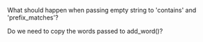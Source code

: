 What should happen when passing empty string to 'contains' and 'prefix_matches'?

Do we need to copy the words passed to add_word()?
